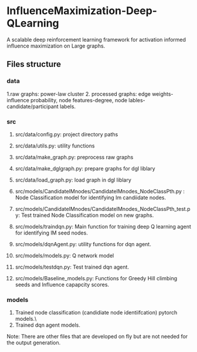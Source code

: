 # InfluenceMaximization-Deep-QLearning
A scalable deep reinforcement learning framework for activation informed influence maximization on Large graphs.

## Files structure

### data
1.raw graphs: power-law cluster
2. processed graphs: edge weights-influence probability, node features-degree, node lables- candidate/participant labels.

### src
1. src/data/config.py: project directory paths
2. src/data/utils.py: utility functions
3. src/data/make_graph.py: preprocess raw graphs 
4. src/data/make_dglgraph.py: prepare graphs for dgl liblary
5. src/data/load_graph.py: load graph in dgl liblary

6. src/models/CandidateIMnodes/CandidateIMnodes_NodeClassPth.py : Node Classification model for identifying Im candiidate nodes. 
7. src/models/CandidateIMnodes/CandidateIMnodes_NodeClassPth_test.py: Test trained Node Classification model on new graphs.

8. src/models/traindqn.py: Main function for training deep Q learning agent for identifying IM seed nodes.
9.  src/models/dqnAgent.py: utility functions for dqn agent.
10. src/models/models.py: Q network model

11. src/models/testdqn.py: Test trained dqn agent.

12. src/models/Baseline_models.py: Functions for Greedy Hill climbing seeds and Influence capapcity scores.

### models
1. Trained node classification (candidiate node identiifcation) pytorch models.\
2. Trained dqn agent models.

Note: There are other files that are developed on fly but are not needed for the output generation.